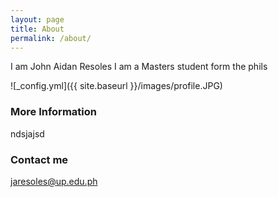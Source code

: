 ```yaml
---
layout: page
title: About
permalink: /about/
---
```


I am John Aidan Resoles
I am a Masters student form the phils

![_config.yml]({{ site.baseurl }}/images/profile.JPG)

### More Information

ndsjajsd

### Contact me

[jaresoles@up.edu.ph](mailto:jaresoles@up.edu.ph)
